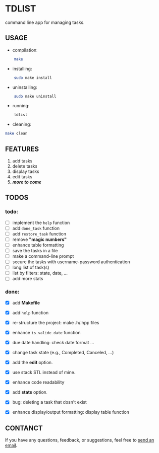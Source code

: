 # TDLIST

command line app for managing tasks.


## USAGE

* compilation:
```sh
	make
```

* installing:
```sh
	sudo make install
```

* uninstalling:
```sh
	sudo make uninstall
```

* running:
```sh
	tdlist
```

* cleaning:
```sh
make clean
```


## FEATURES

1. add tasks
2. delete tasks
3. display tasks
4. edit tasks
5. _**more to come**_


## TODOS

### todo:

- [ ] implement the `help` function
- [ ] add `done_task` function
- [ ] add `restore_task` function
- [ ] remove **"magic numbers"**
- [ ] enhance table formatting
- [ ] save the tasks in a file
- [ ] make a command-line prompt
- [ ] secure the tasks with username-password authentication
- [ ] long list of task(s)
- [ ] list by filters: state, date, ...
- [ ] add more stats

### done:

- [X] add **Makefile**
- [X] add `help` function
- [X] re-structure the project: make .h/.hpp files
- [X] enhance `is_valide_date` function
- [X] due date handling: check date format ...
- [X] change task state (e.g., Completed, Canceled, ...)
- [X] add the **edit** option.
- [X] use stack STL instead of mine.
- [X] enhance code readability
- [X] add **stats** option.
- [X] bug: deleting a task that dosn't exist
- [X] enhance display/output formatting: display table function


## CONTANCT

If you have any questions, feedback, or suggestions, feel free to [send an email](mailto:karimelkhanoufi22+github@gmail.com).

